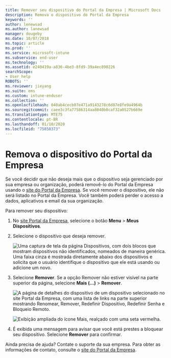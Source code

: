 ```yaml
---
title: Remover seu dispositivo do Portal da Empresa | Microsoft Docs
description: Remova o dispositivo do Portal da Empresa
keywords: ''
author: lenewsad
ms.author: lanewsad
manager: dougeby
ms.date: 10/07/2018
ms.topic: article
ms.prod: ''
ms.service: microsoft-intune
ms.subservice: end-user
ms.technology: ''
ms.assetid: e240419a-a836-4be3-8fd9-39a4ec890226
searchScope:
- User help
ROBOTS: ''
ms.reviewer: jieyang
ms.suite: ems
ms.custom: intune-enduser
ms.collection: ''
ms.openlocfilehash: 040ab4cecb07e471a9143278c6d87e8fe9a4964b
ms.sourcegitcommit: caee3c3fa77586314aa8040b0caf32a0527b669e
ms.translationtype: MTE75
ms.contentlocale: pt-BR
ms.lasthandoff: 01/10/2020
ms.locfileid: "75858373"
---
```

# <a name="remove-your-device-from-the-company-portal"></a>Remova o dispositivo do Portal da Empresa

Se você decidir que não deseja mais que o dispositivo seja gerenciado por sua empresa ou organização, poderá removê-lo do Portal da Empresa usando o [site do Portal da Empresa](https://go.microsoft.com/fwlink/?linkid=2010980). Se você remover o dispositivo, ele não será listado no Portal da Empresa. Você também poderá perder o acesso a dados, aplicativos e email da sua organização.

Para remover seu dispositivo:

1. No [site Portal da Empresa](https://portal.manage.microsoft.com), selecione o botão __Menu__ > __Meus Dispositivos__.  

2. Selecione o dispositivo que deseja remover.  

    ![Uma captura de tela da página Dispositivos, com dois blocos que mostram dispositivos não identificados, nomeados de maneira genérica. Uma faixa cinza é mostrada diretamente abaixo dos dispositivos e solicita que o usuário identifique o dispositivo que ele está usando ou adicione um novo.](./media/rename-reset-device-step2-1808.png) 

3. Selecione **Remover**. Se a opção Remover não estiver visível na parte superior da página, selecione **Mais (…)**  > **Remover**.  

   ![A página de detalhes do dispositivo de um dispositivo selecionado no site Portal da Empresa, com uma lista de links na parte superior mostrando Renomear, Remover, Redefinir Dispositivo, Redefinir Senha e Bloqueio Remoto. ](./media/rename-reset-device-1808.png)  
  

    ![Exibição ampliada do ícone Mais, realçado com uma seta vermelha.](./media/rename-reset-device-step3-more-1808.png)   

4. É exibida uma mensagem para avisar que você está prestes a bloquear seu dispositivo. Selecione **Remover** para confirmar.  

Ainda precisa de ajuda? Contate o suporte da sua empresa. Para obter as informações de contato, consulte o [site do Portal da Empresa](https://go.microsoft.com/fwlink/?linkid=2010980).
